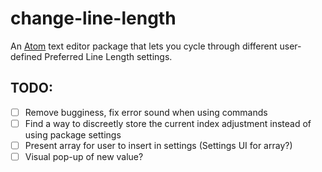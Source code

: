 # change-line-length
An [Atom](https://atom.io) text editor package that lets you cycle through
different user-defined Preferred Line Length settings.

## TODO:
- [ ] Remove bugginess, fix error sound when using commands
- [ ] Find a way to discreetly store the current index adjustment instead of using package settings
- [ ] Present array for user to insert in settings (Settings UI for array?)
- [ ] Visual pop-up of new value?
